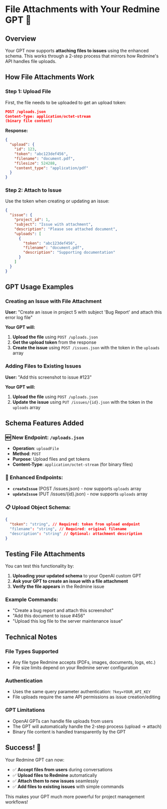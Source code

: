 # File Attachments with Your Redmine GPT 📎

## Overview

Your GPT now supports **attaching files to issues** using the enhanced schema. This works through a 2-step process that mirrors how Redmine's API handles file uploads.

## How File Attachments Work

### Step 1: Upload File
First, the file needs to be uploaded to get an upload token:

```json
POST /uploads.json
Content-Type: application/octet-stream
(binary file content)
```

**Response:**
```json
{
  "upload": {
    "id": 123,
    "token": "abc123def456",
    "filename": "document.pdf", 
    "filesize": 524288,
    "content_type": "application/pdf"
  }
}
```

### Step 2: Attach to Issue
Use the token when creating or updating an issue:

```json
{
  "issue": {
    "project_id": 1,
    "subject": "Issue with attachment",
    "description": "Please see attached document",
    "uploads": [
      {
        "token": "abc123def456",
        "filename": "document.pdf",
        "description": "Supporting documentation"
      }
    ]
  }
}
```

## GPT Usage Examples

### Creating an Issue with File Attachment

**User:** "Create an issue in project 5 with subject 'Bug Report' and attach this error log file"

**Your GPT will:**
1. **Upload the file** using `POST /uploads.json` 
2. **Get the upload token** from the response
3. **Create the issue** using `POST /issues.json` with the token in the `uploads` array

### Adding Files to Existing Issues

**User:** "Add this screenshot to issue #123"

**Your GPT will:**
1. **Upload the file** using `POST /uploads.json`
2. **Update the issue** using `PUT /issues/{id}.json` with the token in the `uploads` array

## Schema Features Added

### 🆕 New Endpoint: `/uploads.json`
- **Operation**: `uploadFile`
- **Method**: `POST` 
- **Purpose**: Upload files and get tokens
- **Content-Type**: `application/octet-stream` (for binary files)

### 🔧 Enhanced Endpoints: 
- **`createIssue`** (POST /issues.json) - now supports `uploads` array
- **`updateIssue`** (PUT /issues/{id}.json) - now supports `uploads` array

### 📋 Upload Object Schema:
```json
{
  "token": "string", // Required: token from upload endpoint
  "filename": "string", // Required: original filename  
  "description": "string" // Optional: attachment description
}
```

## Testing File Attachments

You can test this functionality by:

1. **Uploading your updated schema** to your OpenAI custom GPT
2. **Ask your GPT to create an issue with a file attachment**
3. **Verify the file appears** in the Redmine issue

### Example Commands:
- "Create a bug report and attach this screenshot"  
- "Add this document to issue #456"
- "Upload this log file to the server maintenance issue"

## Technical Notes

### File Types Supported
- Any file type Redmine accepts (PDFs, images, documents, logs, etc.)
- File size limits depend on your Redmine server configuration

### Authentication
- Uses the same query parameter authentication: `?key=YOUR_API_KEY`
- File uploads require the same API permissions as issue creation/editing

### GPT Limitations
- OpenAI GPTs can handle file uploads from users
- The GPT will automatically handle the 2-step process (upload → attach)
- Binary file content is handled transparently by the GPT

## Success! 🎉

Your Redmine GPT can now:
- ✅ **Accept files from users** during conversations  
- ✅ **Upload files to Redmine** automatically
- ✅ **Attach them to new issues** seamlessly
- ✅ **Add files to existing issues** with simple commands

This makes your GPT much more powerful for project management workflows!